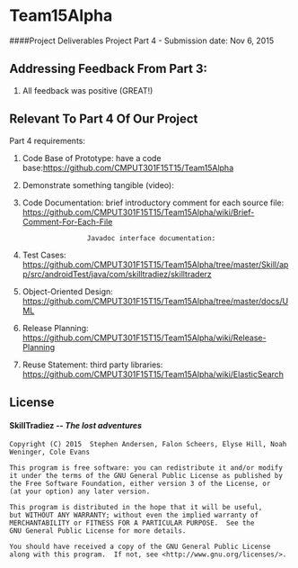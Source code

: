 # Team15Alpha
####Project Deliverables 
Project Part 4 - Submission date: Nov 6, 2015

## Addressing Feedback From Part 3:
  1. All feedback was positive (GREAT!)

## Relevant To Part 4 Of Our Project
Part 4 requirements:
   1. Code Base of Prototype: have a code base:https://github.com/CMPUT301F15T15/Team15Alpha
   2. Demonstrate something tangible (video): 
   3. Code Documentation: brief introductory comment for each source file: https://github.com/CMPUT301F15T15/Team15Alpha/wiki/Brief-Comment-For-Each-File
   
                          Javadoc interface documentation:
   4. Test Cases: https://github.com/CMPUT301F15T15/Team15Alpha/tree/master/Skill/app/src/androidTest/java/com/skilltradiez/skilltraderz
   5. Object-Oriented Design:  https://github.com/CMPUT301F15T15/Team15Alpha/tree/master/docs/UML
   6. Release Planning: https://github.com/CMPUT301F15T15/Team15Alpha/wiki/Release-Planning
   7. Reuse Statement: third party libraries:  https://github.com/CMPUT301F15T15/Team15Alpha/wiki/ElasticSearch



## License 
####   __SkillTradiez__ -- _The lost adventures_
   
    Copyright (C) 2015  Stephen Andersen, Falon Scheers, Elyse Hill, Noah Weninger, Cole Evans

    This program is free software: you can redistribute it and/or modify
    it under the terms of the GNU General Public License as published by
    the Free Software Foundation, either version 3 of the License, or
    (at your option) any later version.

    This program is distributed in the hope that it will be useful,
    but WITHOUT ANY WARRANTY; without even the implied warranty of
    MERCHANTABILITY or FITNESS FOR A PARTICULAR PURPOSE.  See the
    GNU General Public License for more details.

    You should have received a copy of the GNU General Public License
    along with this program.  If not, see <http://www.gnu.org/licenses/>.
